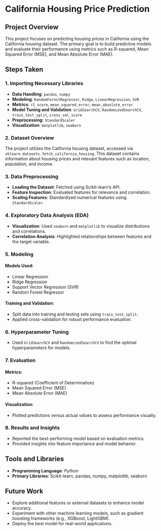 # California Housing Price Prediction

## Project Overview

This project focuses on predicting housing prices in California using the California housing dataset. The primary goal is to build predictive models and evaluate their performance using metrics such as R-squared, Mean Squared Error (MSE), and Mean Absolute Error (MAE).

## Steps Taken

### 1. Importing Necessary Libraries
- **Data Handling**: `pandas`, `numpy`
- **Modeling**: `RandomForestRegressor`, `Ridge`, `LinearRegression`, `SVR`
- **Metrics**: `r2_score`, `mean_squared_error`, `mean_absolute_error`
- **Model Tuning and Validation**: `GridSearchCV`, `RandomizedSearchCV`, `train_test_split`, `cross_val_score`
- **Preprocessing**: `StandardScaler`
- **Visualization**: `matplotlib`, `seaborn`

### 2. Dataset Overview
The project utilizes the California housing dataset, accessed via `sklearn.datasets.fetch_california_housing`. This dataset contains information about housing prices and relevant features such as location, population, and income.

### 3. Data Preprocessing
- **Loading the Dataset**: Fetched using Scikit-learn’s API.
- **Feature Inspection**: Evaluated features for relevance and correlation.
- **Scaling Features**: Standardized numerical features using `StandardScaler`.

### 4. Exploratory Data Analysis (EDA)
- **Visualization**: Used `seaborn` and `matplotlib` to visualize distributions and correlations.
- **Correlation Analysis**: Highlighted relationships between features and the target variable.

### 5. Modeling
#### Models Used:
- Linear Regression
- Ridge Regression
- Support Vector Regression (SVR)
- Random Forest Regressor

#### Training and Validation:
- Split data into training and testing sets using `train_test_split`.
- Applied cross-validation for robust performance evaluation.

### 6. Hyperparameter Tuning
- Used `GridSearchCV` and `RandomizedSearchCV` to find the optimal hyperparameters for models.

### 7. Evaluation
#### Metrics:
- R-squared (Coefficient of Determination)
- Mean Squared Error (MSE)
- Mean Absolute Error (MAE)

#### Visualization:
- Plotted predictions versus actual values to assess performance visually.

### 8. Results and Insights
- Reported the best-performing model based on evaluation metrics.
- Provided insights into feature importance and model behavior.

## Tools and Libraries
- **Programming Language**: Python
- **Primary Libraries**: Scikit-learn, pandas, numpy, matplotlib, seaborn

## Future Work
- Explore additional features or external datasets to enhance model accuracy.
- Experiment with other machine learning models, such as gradient boosting frameworks (e.g., XGBoost, LightGBM).
- Deploy the best model for real-world applications.
